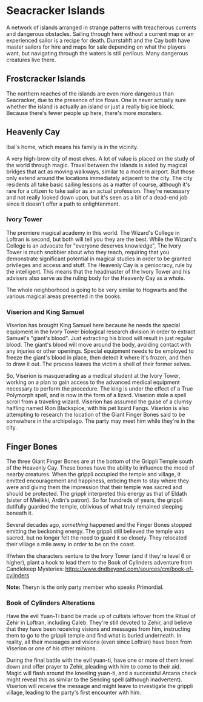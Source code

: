 # Seacracker Islands
A network of islands arranged in strange patterns with treacherous currents and dangerous obstacles. Sailing through here without a current map or an experienced sailor is a recipe for death. Durrstahft and the Cay both have master sailors for hire and maps for sale depending on what the players want, but navigating through the waters is still perilous. Many dangerous creatures live there.

## Frostcracker Islands
The northern reaches of the islands are even more dangerous than Seacracker, due to the presence of ice flows. One is never actually sure whether the island is actually an island or just a really big ice block. Because there's fewer people up here, there's more monsters.

## Heavenly Cay
Ibal's home, which means his family is in the vicinity.

A very high-brow city of most elves. A lot of value is placed on the study of the world through magic. Travel between the islands is aided by magical bridges that act as moving walkways, similar to a modern airport. But those only extend around the locations immediately adjacent to the city. The city residents all take basic sailing lessons as a matter of course, although it's rare for a citizen to take sailor as an actual profession. They're necessary and not really looked down upon, but it's seen as a bit of a dead-end job since it doesn't offer a path to enlightenment.

### Ivory Tower
The premiere magical academy in this world. The Wizard's College in Loftran is second, but both will tell you they are the best. While the Wizard's College is an advocate for "everyone deserves knowledge", The Ivory Tower is much snobbier about who they teach, requiring that you demonstrate significant potential in magical studies in order to be granted privileges and access and stuff. The Heavenly Cay is a geniocracy, rule by the intelligent. This means that the headmaster of the Ivory Tower and his advisers also serve as the ruling body for the Heavenly Cay as a whole.

The whole neighborhood is going to be very similar to Hogwarts and the various magical areas presented in the books.

### Viserion and King Samuel
Viserion has brought King Samuel here because he needs the special equipment in the Ivory Tower biological research division in order to extract Samuel's "giant's blood". Just extracting his blood will result in just regular blood. The giant's blood will move around the body, avoiding contact with any injuries or other openings. Special equipment needs to be employed to freeze the giant's blood in place, then detect it where it's frozen, and then to draw it out. The process leaves the victim a shell of their former selves.

So, Viserion is masquerading as a medical student at the Ivory Tower, working on a plan to gain access to the advanced medical equipment necessary to perform the procedure. The king is under the effect of a True Polymorph spell, and is now in the form of a lizard. Viserion stole a spell scroll from a traveling wizard. Viserion has assumed the guise of a clumsy halfling named Rion Blackspice, with his pet lizard Fangs. Viserion is also attempting to research the location of the Giant Finger Bones said to be somewhere in the archipelago. The party may meet him while they're in the city.

## Finger Bones
The three Giant Finger Bones are at the bottom of the Grippli Temple south of the Heavenly Cay. These bones have the ability to influence the mood of nearby creatures. When the grippli occupied the temple and village, it emitted encouragement and happiness, enticing them to stay where they were and giving them the impression that their temple was sacred and should be protected. The grippli interpreted this energy as that of Eldath (sister of Mielikki, Ardin's patron). So for hundreds of years, the grippli dutifully guarded the temple, oblivious of what truly remained sleeping beneath it.

Several decades ago, *something* happened and the Finger Bones stopped emitting the beckoning energy. The grippli still believed the temple was sacred, but no longer felt the need to guard it so closely. They relocated their village a mile away in order to be on the coast.

If/when the characters venture to the Ivory Tower (and if they're level 6 or higher), plant a hook to lead them to the Book of Cylinders adventure from Candlekeep Mysteries: https://www.dndbeyond.com/sources/cm/book-of-cylinders

**Note:** Theryn is the only party member who speaks Primordial.

### Book of Cylinders Alterations
Have the evil Yuan-Ti band be made up of cultists leftover from the Ritual of Zehir in Loftran, including Caleb. They're still devoted to Zehir, and believe that they have been receiving visions and messages from him, instructing them to go to the grippli temple and find what is buried underneath. In reality, all their messages and visions (even since Loftran) have been from Viserion or one of his other minions.

During the final battle with the evil yuan-ti, have one or more of them kneel down and offer prayer to Zehir, pleading with him to come to their aid. Magic will flash around the kneeling yuan-ti, and a successful Arcana check might reveal this as similar to the Sending spell (although inadvertent). Viserion will receive the message and might leave to investigate the grippli village, leading to the party's first encounter with him.
